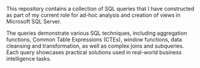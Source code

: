 This repository contains a collection of SQL queries that I have constructed as part of my current role for ad-hoc analysis and creation of views in Microsoft SQL Server.

The queries demonstrate various SQL techniques, including aggregation functions, Common Table Expressions (CTEs), window functions, data cleansing and transformation, as well as complex joins and subqueries. Each query showcases practical solutions used in real-world business intelligence tasks.
